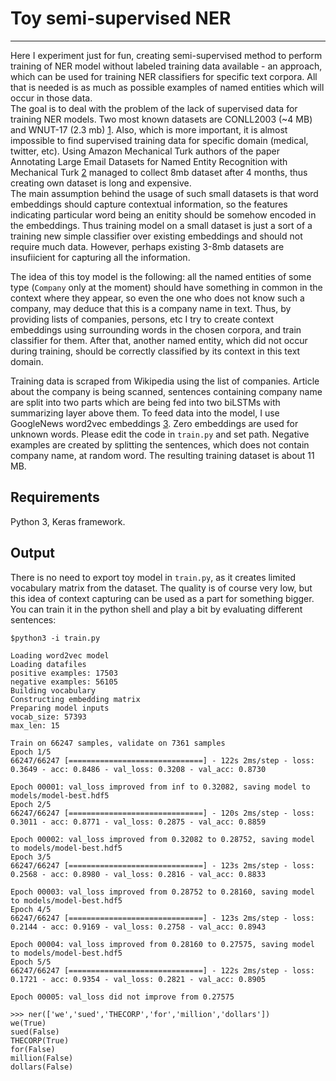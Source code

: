 # Toy semi-supervised NER
-------------------------


Here I experiment just for fun, creating semi-supervised method to perform training of NER model without labeled training data available - an approach, which can be used for training NER classifiers for specific text corpora. All that is needed is as much as possible examples of named entities which will occur in those data.<br>
The goal is to deal with the problem of the lack of supervised data for training NER models. Two most known datasets are CONLL2003 (~4 MB) and WNUT-17 (2.3 mb) [1](https://github.com/davidsbatista/NER-datasets). Also, which is more important, it is almost impossible to find supervised training data for specific domain (medical, twitter, etc). Using Amazon Mechanical Turk authors of the paper Annotating Large Email Datasets for Named Entity Recognition with Mechanical Turk [2](http://www.aclweb.org/anthology/W10-0712) managed to collect 8mb dataset after 4 months, thus creating own dataset is long and expensive.<br>
The main assumption behind the usage of such small datasets is that word embeddings should capture contextual information, so the features indicating particular word being an enitity should be somehow encoded in the embeddings. Thus training model on a small dataset is just a sort of a training new simple classifier over existing embeddings and should not require much data. However, perhaps existing 3-8mb datasets are insufiicient for capturing all the information. <br>

The idea of this toy model is the following: all the named entities of some type (`Company` only at the moment) should have something in common in the context where they appear, so even the one who does not know such a company, may deduce that this is a company name in text. Thus, by providing lists of companies, persons, etc I try to create context embeddings using surrounding words in the chosen corpora, and train classifier for them. After that, another named entity, which did not occur during training, should be correctly classified by its context in this text domain. <br>


Training data is scraped from Wikipedia using the list of companies. Article about the company is being scanned, sentences containing company name are split into two parts which are being fed into two biLSTMs with summarizing layer above them. To feed data into the model, I use GoogleNews word2vec embeddings [3](https://github.com/mmihaltz/word2vec-GoogleNews-vectors). Zero embeddings are used for unknown words. Please edit the code in `train.py` and set path. Negative examples are created by splitting the sentences, which does not contain company name, at random word. The resulting training dataset is about 11 MB.

## Requirements

Python 3, Keras framework.


## Output

There is no need to export toy model in `train.py`, as it creates limited vocabulary matrix from the dataset. The quality is of course very low, but this idea of context capturing can be used as a part for something bigger. You can train it in the python shell and play a bit by evaluating different sentences:

`$python3 -i train.py`

```
Loading word2vec model
Loading datafiles
positive examples: 17503
negative examples: 56105
Building vocabulary
Constructing embedding matrix
Preparing model inputs
vocab_size: 57393
max_len: 15

Train on 66247 samples, validate on 7361 samples
Epoch 1/5
66247/66247 [==============================] - 122s 2ms/step - loss: 0.3649 - acc: 0.8486 - val_loss: 0.3208 - val_acc: 0.8730

Epoch 00001: val_loss improved from inf to 0.32082, saving model to models/model-best.hdf5
Epoch 2/5
66247/66247 [==============================] - 120s 2ms/step - loss: 0.3011 - acc: 0.8771 - val_loss: 0.2875 - val_acc: 0.8859

Epoch 00002: val_loss improved from 0.32082 to 0.28752, saving model to models/model-best.hdf5
Epoch 3/5
66247/66247 [==============================] - 123s 2ms/step - loss: 0.2568 - acc: 0.8980 - val_loss: 0.2816 - val_acc: 0.8833

Epoch 00003: val_loss improved from 0.28752 to 0.28160, saving model to models/model-best.hdf5
Epoch 4/5
66247/66247 [==============================] - 123s 2ms/step - loss: 0.2144 - acc: 0.9169 - val_loss: 0.2758 - val_acc: 0.8943

Epoch 00004: val_loss improved from 0.28160 to 0.27575, saving model to models/model-best.hdf5
Epoch 5/5
66247/66247 [==============================] - 122s 2ms/step - loss: 0.1721 - acc: 0.9354 - val_loss: 0.2821 - val_acc: 0.8905

Epoch 00005: val_loss did not improve from 0.27575

>>> ner(['we','sued','THECORP','for','million','dollars'])
we(True)
sued(False)
THECORP(True)
for(False)
million(False)
dollars(False)

```


